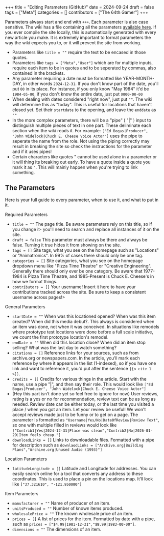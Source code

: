 +++
title = "Editing Parameters (GitHub)"
date = 2024-09-24
draft = false
tags = ["Meta"]
categories = []
contributors = ["The 64th Gamer"]
+++

Parameters always start and end with `+++`. Each parameter is also case sensitive. The wiki has a file containing all the parameters [available here](https://github.com/The64thGamer/cheeseepedia/blob/main/archetypes/default.html). If you ever compile the site locally, this is automatically generated with every new article you make. It is extremely important to format parameters the way the wiki expects you to, or it will prevent the site from working.

- Parameters like `title = ""` require the text to be encased in those quotes.
- Parameters like `tags = ["Meta","User"]` which are for multiple inputs, require each item to be in quotes and to be seperated by commas, also contained in the brackets.
- Any parameter requiring a date must be formatted like YEAR-MONTH-DAY, in other words `2024-12-31`. If you don't know part of the date, you'll put `00` in its place. For instance, if you only know "May 1984" it'd be `1984-05-00`, if you don't know the entire date, just put `0000-00-00`
- When dealing with dates considered "right now", just put `""`. The wiki will determine this as "today". This is useful for locations that haven't closed yet. Set their `startdate` to the opening, and leave the `enddate` as `""`
- In the more complex parameters, there will be a "pipe" ( "|" ) input to distinguish multiple pieces of text in one part. These deliminate each section when the wiki reads it. For example: `["Ed Bogas|Producer", "John Widelock|Chuck E. Cheese Voice Actor"]` uses the pipe to seperate the name from the role. Not using the piping correctly may result in breaking the site so check the instructions for the parameter and if it uses pipes!
- Certain characters like quotes " cannot be used alone in a parameter or it will thing its breaking out early. To have a quote inside a quote you mark it as `"`. This will mainly happen when you're trying to link something.

## The Parameters

Here is your full guide to every parameter, when to use it, and what to put in it.

Required Parameters

- `title = ""` The page title. Be aware parameters rely on this title, so if you change it- you'll need to search and replace all instances of it on the site.
- `draft = false` This parameter must always be there and always be false. Turning it true hides it from showing on the site.
- `tags = []` Site tags, what you see on the homepage such as "Locations" or "Animatronics". In 99% of cases there should only be one tag.
- `categories = []` Site categories, what you see on the homepage dropdown menu like "Pizza Time Theatre" or "Creative Engineering". Generally there should only ever be one category. Be aware that 1977-1984 is Pizza Time Theatre, and 1985-Present is Chuck E. Cheese's in how we format things.
- `contributors = []` Your username! Insert it here to have your contributions tracked across the site. Be sure to keep a consistent username across pages!>


General Parameters

- `startDate = ""` When was this locationed opened? When was this item created? When did this media debut?. This always is considered when an item was done, not when it was conceived. In situations like remodels where prototype test locations were done before a full scale initiative, we count the first prototype location's remodel.
- `endDate = ""` When did this location close? When did an item stop selling? What was the last day to watch something?
- `citations = []` Reference links for your sources, such as from archive.org or newspapers.com. In the article, you'll mark each reference by where it appears in the list (1-indexed), so if you have one link and want to reference it, you'd put after the sentence `{{< cite 1 >}}`.
- `credits = []` Credits for various things in the article. Start with the name, use a pipe "|", and then say their role. This would look like `["Ed Bogas|Producer", "John Widelock|Chuck E. Cheese Voice Actor"]`
- (Hey this part isn't done yet so feel free to ignore for now) User reviews, rating is a yes or no for recommendation, review text can be as long as needed. Review date can be either today, or the last time you visited a place / when you got an item. Let your review be useful! We won't accept reviews made just to be funny or to get on a page. The parameter is formatted as `"Username|Yes/No|DateOfReview|Review Text"`, so one with multiple filled in reviews would look like `["Contrib1|Yes|2024-12-31|Place was clean","Contrib2|No|2026-01-29|Item feels cheap."]`
- `downloadLinks = []` Links to downloadable files. Formatted with a pipe for description such as `downlaodLinks = ["Archive.org|Building Plans","Archive.org|Unused Audio (1993)"]`


Location Parameters

- `latitudeLongitude = []` Latitude and Longitude for addresses. You can easily search online for a tool that converts any address to these coordinates. This is used to place a pin on the locations map. It'll look like `["37.321610", "-121.950000"]`


Item Parameters

- `manufacturer = ""` Name of producer of an item.
- `unitsProduced = ""` Number of known items produced.
- `wholesalePrice = ""` The known wholesale price of an item.
- `prices = []` A list of prices for the item. Formatted by date with a pipe, such as `prices = ["$4.99|1981-12-31","$8.99|1983-00-00"]`.
- `dimensions = ""` The dimensions of an item.
